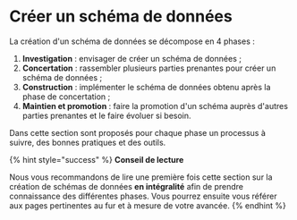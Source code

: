 # Créer un schéma de données

La création d'un schéma de données se décompose en 4 phases :&#x20;

1. **Investigation** : envisager de créer un schéma de données ;
2. **Concertation** : rassembler plusieurs parties prenantes pour créer un schéma de données ;
3. **Construction** : implémenter le schéma de données obtenu après la phase de concertation ;
4. **Maintien et promotion** : faire la promotion d'un schéma auprès d'autres parties prenantes et le faire évoluer si besoin.

Dans cette section sont proposés pour chaque phase un processus à suivre, des bonnes pratiques et des outils.&#x20;

{% hint style="success" %}
**Conseil de lecture**

Nous vous recommandons de lire une première fois cette section sur la création de schémas de données **en intégralité** afin de prendre connaissance des différentes phases. Vous pourrez ensuite vous référer aux pages pertinentes au fur et à mesure de votre avancée.
{% endhint %}
